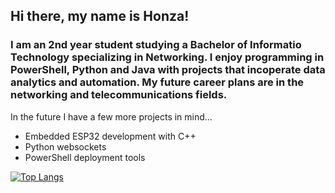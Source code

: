 ## Hi there, my name is Honza!

### I am an 2nd year student studying a Bachelor of Informatio Technology specializing in Networking. I enjoy programming in PowerShell, Python and Java with projects that incoperate data analytics and automation. My future career plans are in the networking and telecommunications fields.

In the future I have a few more projects in mind...
* Embedded ESP32 development with C++
* Python websockets
* PowerShell deployment tools

[![Top Langs](https://github-readme-stats.vercel.app/api/top-langs/?username=salmonidaescale&layout=donut&theme=vue)](https://github.com/anuraghazra/github-readme-stats)

